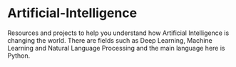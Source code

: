 # Artificial-Intelligence
Resources and projects to help you understand how Artificial Intelligence is changing the world. There are fields such as Deep Learning, Machine Learning and Natural Language Processing and the main language here is Python.
